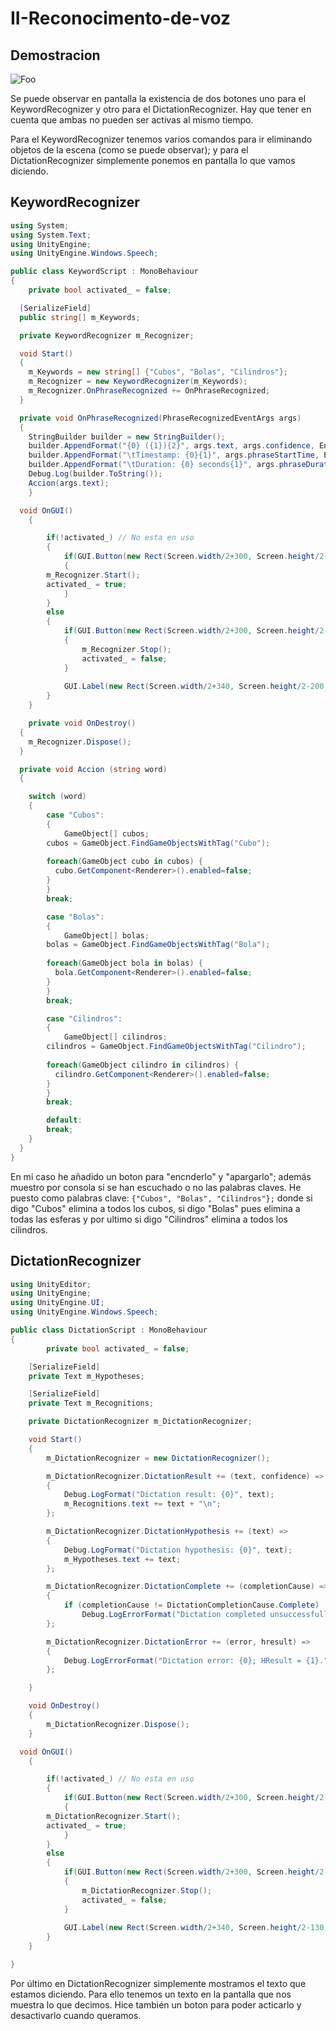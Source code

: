 # II-Reconocimento-de-voz

## Demostracion

![Foo](https://github.com/alu0101127163/II-Reconocimento-de-voz/blob/main/img/Ejecucion.gif)

Se puede observar en pantalla la existencia de dos botones uno para el KeywordRecognizer y otro para el DictationRecognizer. Hay que tener en cuenta que ambas no pueden ser activas al mismo tiempo.

Para el KeywordRecognizer tenemos varios comandos para ir eliminando objetos de la escena (como se puede observar); y para el DictationRecognizer simplemente ponemos en pantalla lo que vamos diciendo. 

## KeywordRecognizer

```c#
using System;
using System.Text;
using UnityEngine;
using UnityEngine.Windows.Speech;

public class KeywordScript : MonoBehaviour
{
	private bool activated_ = false;

  [SerializeField]
  public string[] m_Keywords;

  private KeywordRecognizer m_Recognizer;

  void Start()
  {
  	m_Keywords = new string[] {"Cubos", "Bolas", "Cilindros"};
    m_Recognizer = new KeywordRecognizer(m_Keywords);
    m_Recognizer.OnPhraseRecognized += OnPhraseRecognized;
  }

  private void OnPhraseRecognized(PhraseRecognizedEventArgs args)
  {
    StringBuilder builder = new StringBuilder();
    builder.AppendFormat("{0} ({1}){2}", args.text, args.confidence, Environment.NewLine);
    builder.AppendFormat("\tTimestamp: {0}{1}", args.phraseStartTime, Environment.NewLine);
    builder.AppendFormat("\tDuration: {0} seconds{1}", args.phraseDuration.TotalSeconds, Environment.NewLine);
    Debug.Log(builder.ToString());
    Accion(args.text);
    }

  void OnGUI() 
	{

		if(!activated_) // No esta en uso
		{
			if(GUI.Button(new Rect(Screen.width/2+300, Screen.height/2-250, 200, 50), "KeywordRecognizer"))
			{
       	m_Recognizer.Start();
       	activated_ = true;
			}
		}
		else 
		{
			if(GUI.Button(new Rect(Screen.width/2+300, Screen.height/2-250, 200, 50), "Stop KeywordRecognizer"))
			{
				m_Recognizer.Stop();
				activated_ = false;
			}
				
			GUI.Label(new Rect(Screen.width/2+340, Screen.height/2-200, 200, 50), "Listening...");
		}
	}

	private void OnDestroy()
  {
    m_Recognizer.Dispose();
  }

  private void Accion (string word)
  {

  	switch (word)
  	{
  		case "Cubos": 
  		{
  			GameObject[] cubos;
        cubos = GameObject.FindGameObjectsWithTag("Cubo");        
        
        foreach(GameObject cubo in cubos) {
          cubo.GetComponent<Renderer>().enabled=false;
        }        
  		}
  		break;

  		case "Bolas": 
  		{
  			GameObject[] bolas;
        bolas = GameObject.FindGameObjectsWithTag("Bola");        
        
        foreach(GameObject bola in bolas) {
          bola.GetComponent<Renderer>().enabled=false;
        }        
  		}
  		break;

  		case "Cilindros": 
  		{
  			GameObject[] cilindros;
        cilindros = GameObject.FindGameObjectsWithTag("Cilindro");        
        
        foreach(GameObject cilindro in cilindros) {
          cilindro.GetComponent<Renderer>().enabled=false;
        }        
  		}
  		break;

  		default:
  		break;
  	}
  }
}
```

En mi caso he añadido un boton para "encnderlo" y "apargarlo"; además muestro por consola si se han escuchado o no las palabras claves. He puesto como palabras clave: ```{"Cubos", "Bolas", "Cilindros"};``` donde si digo "Cubos" elimina a todos los cubos, si digo "Bolas" pues elimina a todas las esferas y por ultimo si digo "Cilindros" elimina a todos los cilindros.

## DictationRecognizer

```c#
using UnityEditor;
using UnityEngine;
using UnityEngine.UI;
using UnityEngine.Windows.Speech;

public class DictationScript : MonoBehaviour
{
		private bool activated_ = false;

    [SerializeField]
    private Text m_Hypotheses;

    [SerializeField]
    private Text m_Recognitions;

    private DictationRecognizer m_DictationRecognizer;

    void Start()
    {
        m_DictationRecognizer = new DictationRecognizer();

        m_DictationRecognizer.DictationResult += (text, confidence) =>
        {
            Debug.LogFormat("Dictation result: {0}", text);
            m_Recognitions.text += text + "\n";
        };

        m_DictationRecognizer.DictationHypothesis += (text) =>
        {
            Debug.LogFormat("Dictation hypothesis: {0}", text);
            m_Hypotheses.text += text;
        };

        m_DictationRecognizer.DictationComplete += (completionCause) =>
        {
            if (completionCause != DictationCompletionCause.Complete)
                Debug.LogErrorFormat("Dictation completed unsuccessfully: {0}.", completionCause);
        };

        m_DictationRecognizer.DictationError += (error, hresult) =>
        {
            Debug.LogErrorFormat("Dictation error: {0}; HResult = {1}.", error, hresult);
        };

    }

    void OnDestroy()
    {
        m_DictationRecognizer.Dispose();
    }

  void OnGUI() 
	{

		if(!activated_) // No esta en uso
		{
			if(GUI.Button(new Rect(Screen.width/2+300, Screen.height/2-180, 200, 50), "DictationRecognizer"))
			{
       	m_DictationRecognizer.Start();
       	activated_ = true;
			}
		}
		else 
		{
			if(GUI.Button(new Rect(Screen.width/2+300, Screen.height/2-180, 200, 50), "Stop DictationRecognizer"))
			{
				m_DictationRecognizer.Stop();
				activated_ = false;
			}
				
			GUI.Label(new Rect(Screen.width/2+340, Screen.height/2-130, 200, 50), "Listening...");
		}
	}

}
```

Por último en DictationRecognizer simplemente mostramos el texto que estamos diciendo. Para ello tenemos un texto en la pantalla que nos muestra lo que decimos. Hice también un boton para poder acticarlo y desactivarlo cuando queramos.
